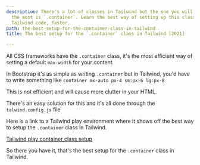 ```yaml
---
description: There's a lot of classes in Tailwind but the one you will be writing
  the most is `.container`. Learn the best way of setting up this class to write better
  Tailwind code, faster.
path: the-best-setup-for-the-container-class-in-tailwind
title: The best setup for the `.container` class in Tailwind [2021]

---
```

All CSS frameworks have the `.container` class, it's the most efficient way of setting a default `max-width` for your content.

In Bootstrap it's as simple as writing `.container` but in Tailwind, you'd have to write something like `container mx-auto px-4 sm:px-6 lg:px-8`

This is not efficient and will cause more clutter in your HTML.

There's an easy solution for this and it's all done through the `talwind.config.js` file

Here is a link to a Tailwind play environment where it shows off the best way to setup the `.container` class in Tailwind.

[Tailwind play container class setup](https://play.tailwindcss.com/613aNBVMzD?layout=horizontal&size=2220x720&file=config "Tailwind play container class setup example")

So there you have it, that's the best setup for the `.container` class in Tailwind.